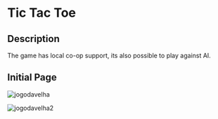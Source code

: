 # Tic Tac Toe
## Description 
The game has local co-op support, its also possible to play against AI.

## Initial Page

![jogodavelha](https://user-images.githubusercontent.com/88345362/224388215-30763fbc-22e6-4001-be83-198e2e5eb0cc.png)

![jogodavelha2](https://user-images.githubusercontent.com/88345362/224388637-9b1c0e09-008e-4e7c-b94d-645a51217984.png)
